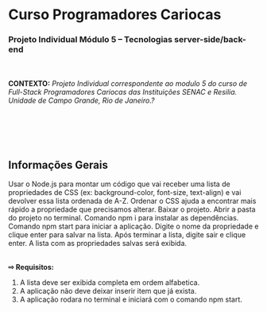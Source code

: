 <h1>Curso Programadores Cariocas</h1>

<h3>Projeto Individual Módulo 5 – Tecnologias server-side/back-end</h3>


<br><br>
<b>CONTEXTO:</b> <i>Projeto Individual correspondente ao modulo 5 do curso de Full-Stack Programadores Cariocas das Instituições SENAC e Resilia. Unidade de Campo Grande, Rio de Janeiro.?</i><br>


<br>


<br><br>


## Informações Gerais
Usar o Node.js para montar um código que vai receber uma lista de propriedades de CSS (ex: background-color, font-size, text-align) e vai devolver
essa lista ordenada de A-Z. Ordenar o CSS ajuda a encontrar mais rápido a propriedade que precisamos alterar.
Baixar o projeto.
Abrir a pasta do projeto no terminal.
Comando npm i para instalar as dependências.
Comando npm start para iniciar a aplicação.
Digite o nome da propriedade e clique enter para salvar na lista.
Após terminar a lista, digite sair e clique enter.
A lista com as propriedades salvas será exibida.
<br><br>

<b> ⇨ Requisitos:</b>
    <ol>
       <li>A lista deve ser exibida completa em ordem alfabetica.</li>
       <li>A aplicação não deve deixar inserir item que já exista.</li>
       <li>A aplicação rodara no terminal e iniciará com o comando npm start.</li>
    </ol>
<br><br>
	
